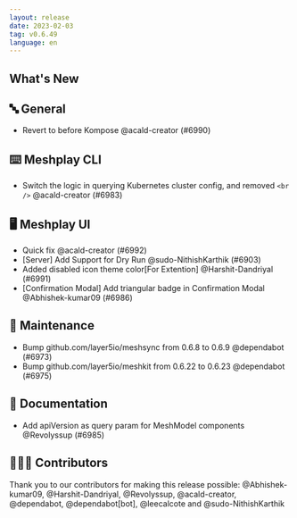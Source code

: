 ```yaml
---
layout: release
date: 2023-02-03
tag: v0.6.49
language: en
---
```


## What's New
## 🔤 General
- Revert to before Kompose @acald-creator (#6990)

## ⌨️ Meshplay CLI

- Switch the logic in querying Kubernetes cluster config, and removed `<br />` @acald-creator (#6983)

## 🖥 Meshplay UI

- Quick fix @acald-creator (#6992)
- [Server] Add Support for Dry Run @sudo-NithishKarthik (#6903)
- Added disabled icon theme color[For Extention] @Harshit-Dandriyal (#6991)
- [Confirmation Modal] Add triangular badge in Confirmation Modal @Abhishek-kumar09 (#6986)

## 🧰 Maintenance

- Bump github.com/layer5io/meshsync from 0.6.8 to 0.6.9 @dependabot (#6973)
- Bump github.com/layer5io/meshkit from 0.6.22 to 0.6.23 @dependabot (#6975)

## 📖 Documentation

- Add apiVersion as query param for MeshModel components @Revolyssup (#6985)

## 👨🏽‍💻 Contributors

Thank you to our contributors for making this release possible:
@Abhishek-kumar09, @Harshit-Dandriyal, @Revolyssup, @acald-creator, @dependabot, @dependabot[bot], @leecalcote and @sudo-NithishKarthik
